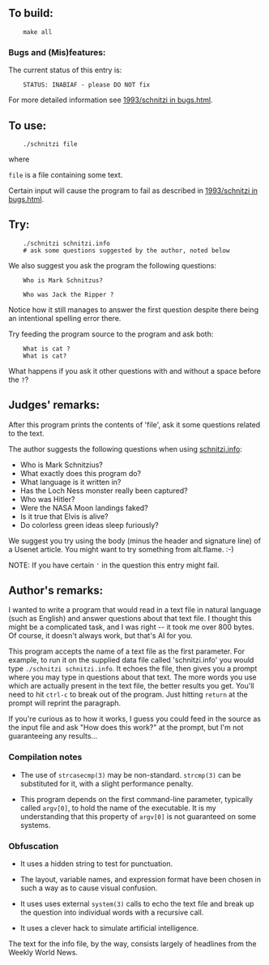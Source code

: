 ## To build:

``` <!---sh-->
    make all
```


### Bugs and (Mis)features:

The current status of this entry is:

```
    STATUS: INABIAF - please DO NOT fix
```

For more detailed information see [1993/schnitzi in bugs.html](../../bugs.html#1993_schnitzi).


## To use:

``` <!---sh-->
    ./schnitzi file
```

where


`file` is a file containing some text.

Certain input will cause the program to fail as described
in [1993/schnitzi in bugs.html](../../bugs.html#1993_schnitzi).


## Try:

``` <!---sh-->
    ./schnitzi schnitzi.info
    # ask some questions suggested by the author, noted below
```

We also suggest you ask the program the following questions:

``` <!---sh-->
    Who is Mark Schnitzus?

    Who was Jack the Ripper ?
```

Notice how it still manages to answer the first question despite there being an
intentional spelling error there.

Try feeding the program source to the program and ask both:

``` <!---sh-->
    What is cat ?
    What is cat?
```

What happens if you ask it other questions with and without a space before the
`?`?


## Judges' remarks:

After this program prints the contents of 'file', ask it
some questions related to the text.

The author suggests the following questions when using
[schnitzi.info](%%REPO_URL%%/1993/schnitzi/schnitzi.info):


- Who is Mark Schnitzius?
- What exactly does this program do?
- What language is it written in?
- Has the Loch Ness monster really been captured?
- Who was Hitler?
- Were the NASA Moon landings faked?
- Is it true that Elvis is alive?
- Do colorless green ideas sleep furiously?

We suggest you try using the body (minus the header and signature line)
of a Usenet article.  You might want to try something from alt.flame.  :-)

NOTE: If you have certain  `'` in the question this entry might fail.


## Author's remarks:

I wanted to write a program that would read in a text file in
natural language (such as English) and answer questions about that
text file.  I thought this might be a complicated task, and I was
right -- it took me over 800 bytes.  Of course, it doesn't always
work, but that's AI for you.

This program accepts the name of a text file as the first parameter.  For
example, to run it on the supplied data file called 'schnitzi.info' you would
type `./schnitzi schnitzi.info`.  It echoes the file, then gives you a prompt
where you may type in questions about that text.  The more words you use which
are actually present in the text file, the better results you get.  You'll need
to hit `ctrl-c` to break out of the program.  Just hitting `return` at the
prompt will reprint the paragraph.

If you're curious as to how it works, I guess you could feed in the
source as the input file and ask "How does this work?" at the prompt,
but I'm not guaranteeing any results...


### Compilation notes

-  The use of `strcasecmp(3)` may be non-standard.  `strcmp(3)` can be substituted for
it, with a slight performance penalty.

-  This program depends on the first command-line parameter, typically called
`argv[0]`, to hold the name of the executable.  It is my understanding that this
property of `argv[0]` is not guaranteed on some systems.


### Obfuscation

-  It uses a hidden string to test for punctuation.

-  The layout, variable names, and expression format have been chosen in such a
way as to cause visual confusion.

-  It uses uses external `system(3)` calls to echo the text file and break up the
question into individual words with a recursive call.

-  It uses a clever hack to simulate artificial intelligence.

The text for the info file, by the way, consists largely of headlines
from the Weekly World News.


<!--

    Copyright © 1984-2024 by Landon Curt Noll. All Rights Reserved.

    You are free to share and adapt this file under the terms of this license:

        Creative Commons Attribution-ShareAlike 4.0 International (CC BY-SA 4.0)

    For more information, see:

        https://creativecommons.org/licenses/by-sa/4.0/

-->
